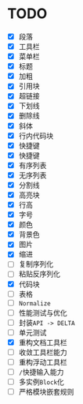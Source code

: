 # TODO
- [x] 段落
- [x] 工具栏
- [x] 菜单栏
- [x] 标题
- [x] 加粗
- [x] 引用块
- [x] 超链接
- [x] 下划线
- [x] 删除线
- [x] 斜体
- [x] 行内代码块
- [x] 快捷键
- [x] 快捷键
- [x] 有序列表
- [x] 无序列表
- [x] 分割线
- [x] 高亮块
- [x] 行高
- [x] 字号
- [x] 颜色
- [x] 背景色
- [x] 图片
- [x] 缩进
- [ ] 复制序列化
- [ ] 粘贴反序列化
- [x] 代码块
- [ ] 表格
- [ ] `Normalize`
- [ ] 性能测试与优化
- [ ] 封装`API -> DELTA`
- [ ] 单元测试
- [x] 重构文档工具栏
- [ ] 收敛工具栏能力
- [ ] 重构浮动工具栏
- [ ] `/`快捷输入能力
- [ ] 多实例`Block`化
- [ ] 严格模块嵌套规则
